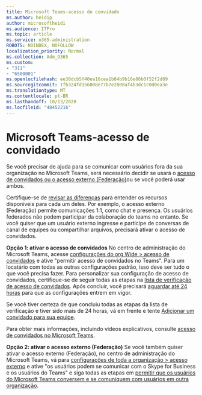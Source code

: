 ```yaml
---
title: Microsoft Teams-acesso de convidado
ms.author: heidip
author: microsoftheidi
ms.audience: ITPro
ms.topic: article
ms.service: o365-administration
ROBOTS: NOINDEX, NOFOLLOW
localization_priority: Normal
ms.collection: Adm_O365
ms.custom:
- "311"
- "6500001"
ms.openlocfilehash: ee38dcb5f40ea16cea1b84b9b16e86b0f52f2d89
ms.sourcegitcommit: 1fb324fd156008e77b7e2008af4b3dc1c0d0ea3e
ms.translationtype: MT
ms.contentlocale: pt-BR
ms.lasthandoff: 10/13/2020
ms.locfileid: "48452216"
---
```

# <a name="microsoft-teams---guest-access"></a>Microsoft Teams-acesso de convidado

Se você precisar de ajuda para se comunicar com usuários fora da sua organização no Microsoft Teams, será necessário decidir se usará o [acesso de convidados ou o acesso externo (Federação)](https://docs.microsoft.com/microsoftteams/manage-external-access#external-access-vs-guest-access)ou se você poderá usar ambos.

Certifique-se de [revisar as diferenças](https://docs.microsoft.com/microsoftteams/manage-external-access#external-access-vs-guest-access) para entender os recursos disponíveis para cada um deles.  Por exemplo, o acesso externo (Federação) permite comunicações 1:1, como chat e presença.  Os usuários federados não podem participar da colaboração do teams no entanto.  Se você quiser que um usuário externo ingresse e participe de conversas de canal de equipes ou compartilhar arquivos, precisará ativar o acesso de convidados.

**Opção 1: ativar o acesso de convidados** No centro de administração do Microsoft Teams, acesse [configurações do org Wide > acesso de convidados](https://admin.teams.microsoft.com/company-wide-settings/guest-configuration) e ative "permitir acesso de convidados no Teams".  Para um locatário com todas as outras configurações padrão, isso deve ser tudo o que você precisa fazer.  Para personalizar sua configuração de acesso de convidados, certifique-se de seguir todas as etapas na [lista de verificação de acesso de convidados](https://docs.microsoft.com/microsoftteams/guest-access-checklist). Após concluir, você precisará [aguardar até 24 horas](https://docs.microsoft.com/microsoftteams/manage-guests#guest-access-latencies) para que as configurações entrem em vigor.

Se você tiver certeza de que concluiu todas as etapas da lista de verificação e tiver sido mais de 24 horas, vá em frente e tente [Adicionar um convidado para sua equipe](https://support.office.com/article/add-guests-to-a-team-in-teams-fccb4fa6-f864-4508-bdde-256e7384a14f#ID0EAABAAA=Desktop).

Para obter mais informações, incluindo vídeos explicativos, consulte [acesso de convidados no Microsoft Teams](https://docs.microsoft.com/microsoftteams/guest-access).

**Opção 2: ativar o acesso externo (Federação)** Se você também quiser ativar o acesso externo (Federação), no centro de administração do Microsoft Teams, vá para [configurações de toda a organização > acesso externo](https://admin.teams.microsoft.com/company-wide-settings/external-communications) e ative "os usuários podem se comunicar com o Skype for Business e os usuários do Teams" e siga todas as etapas em [permitir que os usuários do Microsoft Teams conversem e se comuniquem com usuários em outra organização](https://docs.microsoft.com/microsoftteams/manage-external-access#let-your-teams-users-chat-and-communicate-with-users-in-another-organization).
